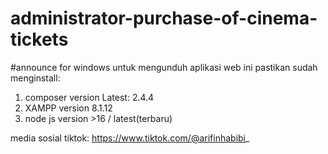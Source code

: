 # administrator-purchase-of-cinema-tickets

#announce for windows
untuk mengunduh aplikasi web ini pastikan sudah menginstall:
1. composer version Latest: 2.4.4
2. XAMPP version 8.1.12
3. node js version >16 / latest(terbaru)

media sosial
tiktok: https://www.tiktok.com/@arifinhabibi_
